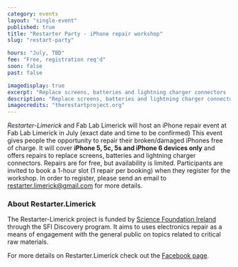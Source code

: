 ```yaml
---
category: events
layout: "single-event"
published: true
title: "Restarter Party - iPhone repair workshop"
slug: "restart-party"

hours: "July, TBD"
fee: "Free, registration req'd"
soon: false
past: false

imagedisplay: true
excerpt: "Replace screens, batteries and lightning charger connectors - repair broken/damaged iPhones free of charge, with our professional guidance"
description: "Replace screens, batteries and lightning charger connectors - repair broken/damaged iPhones free of charge, with our professional guidance"
imagecredits: "therestartproject.org"
---
```


*Restarter-Limerick* and Fab Lab Limerick will host an iPhone repair event at Fab Lab Limerick in July (exact date and time to be confirmed) This event gives people the opportunity to repair their broken/damaged iPhones free of charge. It will cover **iPhone 5, 5c, 5s and iPhone 6 devices only** and offers repairs to replace screens, batteries and lightning charger connectors.
Repairs are for free, but availability is limited. Participants are invited to book a 1-hour slot (1 repair per booking) when they register for the workshop. In order to register, please send an email to [restarter.limerick@gmail.com](mailto:restarter.limerick@gmail.com) for more details.

### About Restarter.Limerick
The Restarter-Limerick project is funded by [Science Foundation Ireland](http://www.sfi.ie/) through the SFI Discovery program. It aims to uses electronics repair as a means of engagement with the general public on topics related to critical raw materials.

For more details on Restarter.Limerick check out the [Facebook page](https://www.facebook.com/Restarter.Limerick).
